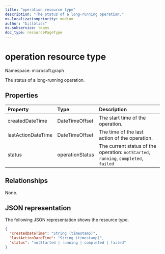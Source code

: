 ```yaml
---
title: "operation resource type"
description: "The status of a long-running operation."
ms.localizationpriority: medium
author: "billbliss"
ms.subservice: teams
doc_type: resourcePageType
---
```


# operation resource type

Namespace: microsoft.graph

The status of a long-running operation.

## Properties
| Property	   | Type	|Description|
|:---------------|:--------|:----------|
|createdDateTime| DateTimeOffset |The start time of the operation.|
|lastActionDateTime| DateTimeOffset |The time of the last action of the operation.|
|status|operationStatus|The current status of the operation: `notStarted`, `running`, `completed`, `failed` |

## Relationships

None.

## JSON representation

The following JSON representation shows the resource type.

<!--{
  "blockType": "resource",
  "optionalProperties": [],
  "baseType": "microsoft.graph.entity",
  "@odata.type": "microsoft.graph.operation"
}-->

```json
{
  "createdDateTime": "String (timestamp)",
  "lastActionDateTime": "String (timestamp)",
  "status": "notStarted | running | completed | failed"
}
```

<!-- uuid: 13fa92b1-3b41-498b-aab1-f943464a124f
2018-03-30 10:29:30 UTC -->
<!-- {
  "type": "#page.annotation",
  "description": "operation resource",
  "keywords": "",
  "section": "documentation",
  "tocPath": ""
}-->


